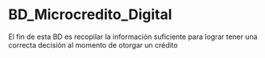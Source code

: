 # BD_Microcredito_Digital
El fin de esta BD es recopilar la información suficiente para lograr tener una correcta decisión al momento de otorgar un crédito
